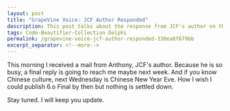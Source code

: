```yaml
---
layout: post
title: "GrapeVine Voice: JCF Author Responded"
description: This post talks about the response from JCF's author on the issue I reported.
tags: Code-Beautifier-Collection Delphi
permalink: /grapevine-voice-jcf-author-responded-330ea8f679bb
excerpt_separator: <!--more-->
---
```

This morning I received a mail from Anthony, JCF's author. Because he is so busy, a final reply is going to reach me maybe next week. And if you know Chinese culture, next Wednesday is Chinese New Year Eve. How I wish I could publish 6.o Final by then but nothing is settled down.

Stay tuned. I will keep you update.
<!--more-->